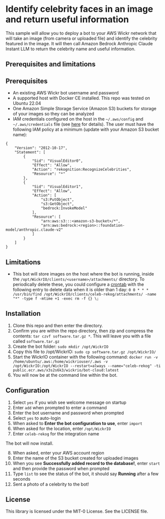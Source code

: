# Identify celebrity faces in an image and return useful information

This sample will allow you to deploy a bot to your AWS Wickr network that will take an image (from camera or uploaded file) and identify the celebrity featured in the image. It will then call Amazon Bedrock Anthropic Claude Instant LLM to return the celebrity name and useful information.

## Prerequisites and limitations

## Prerequisites

- An existing AWS Wickr bot username and password
- A supported host with Docker CE installed. This repo was tested on Ubuntu 22.04
- One Amazon Simple Storage Service (Amazon S3) buckets for storage of your images so they can be analyzed
- IAM credentials configured on the host in the `~/.aws/config` and `~/.aws/credentials` file (see [here](https://docs.aws.amazon.com/cli/latest/reference/configure/) for details). The user must have the following IAM policy at a minimum (update with your Amazon S3 bucket name):
```
{
    "Version": "2012-10-17",
    "Statement": [
        {
            "Sid": "VisualEditor0",
            "Effect": "Allow",
            "Action": "rekognition:RecognizeCelebrities",
            "Resource": "*"
        },
        {
            "Sid": "VisualEditor1",
            "Effect": "Allow",
            "Action": [
                "s3:PutObject",
                "s3:GetObject",
                "bedrock:InvokeModel"
            ],
            "Resource": [
                "arn:aws:s3:::<amazon-s3-bucket>/*",
                "arn:aws:bedrock:<region>::foundation-model/anthropic.claude-v2"
            ]
        }
    ]
}
```

## Limitations

- This bot will store images on the host where the bot is running, inside the `/opt/WickrIO/clients/<username>/attachments/` directory. To periodically delete these, you could configure a [crontab](https://help.ubuntu.com/community/CronHowto) with the following entry to delete data when it is older than 1 day: `0 0 * * * /usr/bin/find /opt/WickrIO/clients/celeb-rekog/attachments/ -name "*" -type f -mtime +1 -exec rm -f {} \;` 

## Installation

1. Clone this repo and then enter the directory.
2. Confirm you are within the repo directory, then zip and compress the contents: `tar czvf software.tar.gz *`. This will leave you with a file called `software.tar.gz`
3. Create the bot folder: `sudo mkdir /opt/WickrIO`
4. Copy this file to /opt/WickrIO: `sudo cp software.tar.gz /opt/WickrIO/`
5. Start the WickrIO container with the following command: `docker run -v /home/ubuntu/.aws:/home/wickriouser/.aws -v /opt/WickrIO:/opt/WickrIO --restart=always --name="celeb-rekog" -ti public.ecr.aws/x3s2s6k3/wickrio/bot-cloud:latest`
6. You will now be at the command line within the bot.

## Configuration

1. Select `yes` if you wish see welcome message on startup
2. Enter `add` when prompted to enter a command
3. Enter the bot username and password when prompted
4. Select `yes` to auto-login
5. When asked to **Enter the bot configuration to use**, enter `import`
6. When asked for the location, enter `/opt/WickrIO`
7. Enter `celeb-rekog` for the integration name

The bot will now install.

8. When asked, enter your AWS account region
9. Enter the name of the S3 bucket created for uploaded images
10. When you see **Successfully added record to the database!**, enter `start` and then provide the password when prompted
12. Type `list` to see the status of the bot, it should say **Running** after a few seconds
13. Sent a photo of a celebrity to the bot!

## License

This library is licensed under the MIT-0 License. See the LICENSE file.
